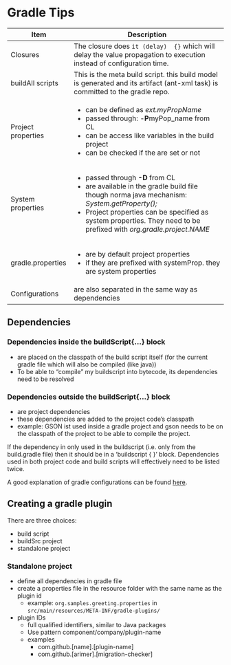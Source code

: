 # Gradle Tips

| Item               | Description                                                                                                                                                                                                                                                                                |
|--------------------|--------------------------------------------------------------------------------------------------------------------------------------------------------------------------------------------------------------------------------------------------------------------------------------------|
| Closures           | The closure does `it (delay)  {}` which will delay the value propagation to execution instead of configuration time.                                                                                                                                                                       |
| buildAll scripts   | This is the meta build script. this build model is generated and its artifact (ant-xml task) is committed to the gradle repo.                                                                                                                                                              |
| Project properties | <ul><li>can be defined as *ext.myPropName*</li><li>passed through: -<b>P</b>myPop_name from CL</li><li> can be access like variables in the build project</li><li>can be checked if the are set or not </li></ul>                                                                          |
| System properties  | <ul><li>passed through <b>-D</b> from CL</li><li>are available in the gradle build file though norma java mechanism: <i>System.getProperty();</i></li><li>Project properties can be specified as system properties. They need to be prefixed with <i>org.gradle.project.NAME</i></li></ul> |
| gradle.properties  | <ul><li>are by default project properties</li><li>if they are prefixed with systemProp. they are system properties</li></ul>                                                                                                                                                               |
| Configurations     | are also separated in the same way as dependencies                                                                                                                                                                                                                                         |

## Dependencies

### Dependencies **inside** the buildScript{...} block

- are placed on the classpath of the build script itself (for the current gradle file which will also be compiled (like java))
- To be able to “compile” my buildscript into bytecode, its dependencies need to be resolved

### Dependencies **outside** the buildScript{...} block

- are project dependencies
- these dependencies are added to the project code’s classpath
- example: GSON ist used inside a gradle project and gson needs to be on the classpath of the project to be able to compile the project.

If the dependency in only used in the buildscript (i.e. only from the build.gradle file) then it should be in a ‘buildscript { }’ block. Dependencies used in both project code and build scripts will effectively need to be listed twice.

A good explanation of gradle configurations can be found [here](https://medium.com/agorapulse-stories/gradle-configurations-explained-4b9608dd5e35).

## Creating a gradle plugin

There are three choices:

- build script
- buildSrc project
- standalone project

### Standalone project
- define all dependencies in gradle file
- create a properties file in the resource folder with the same name as the plugin id
    - example:  `org.samples.greeting.properties` in `src/main/resources/META-INF/gradle-plugins/`
- plugin IDs
    - full qualified identifiers, similar to Java packages
    - Use pattern component/company/plugin-name
    - examples
        - com.github.[name].[plugin-name]
        - com.github.[arimer].[migration-checker]
